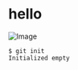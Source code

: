 # <h1>hello
![Image](https://octodex.github.com/images/yaktocat.png)
```
$ git init
Initialized empty
```
